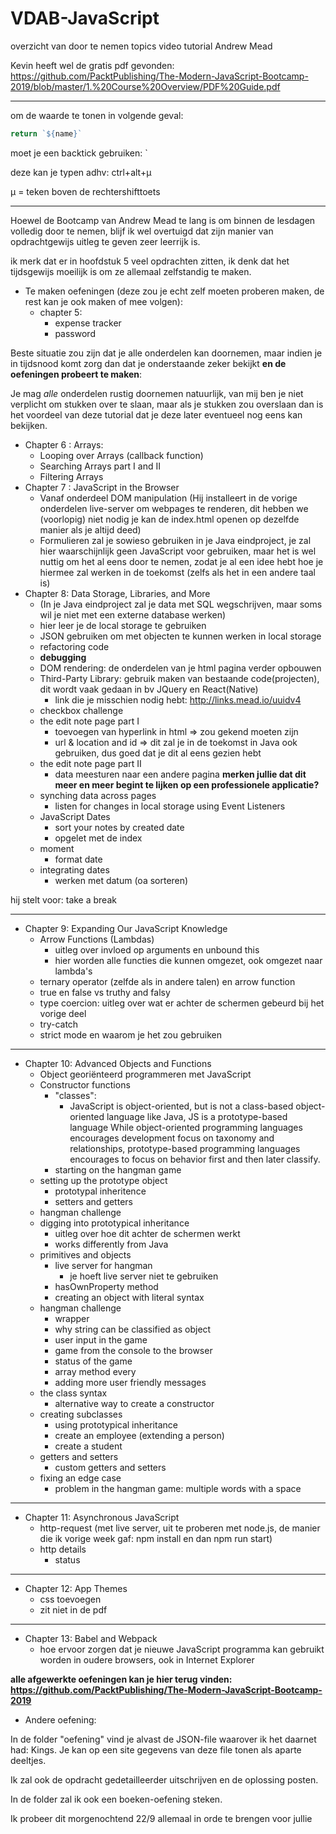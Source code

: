 # VDAB-JavaScript
overzicht van door te nemen topics video tutorial Andrew Mead


Kevin heeft wel de gratis pdf gevonden:
https://github.com/PacktPublishing/The-Modern-JavaScript-Bootcamp-2019/blob/master/1.%20Course%20Overview/PDF%20Guide.pdf 

---
om de waarde te tonen in volgende geval:
```javascript    
return `${name}`
```
moet je een backtick gebruiken: `

deze kan je typen adhv: ctrl+alt+µ

µ = teken boven de rechtershifttoets

---

Hoewel de Bootcamp van Andrew Mead te lang is om binnen de lesdagen volledig door te nemen, 
blijf ik wel overtuigd dat zijn manier van opdrachtgewijs  uitleg te geven zeer leerrijk is.

ik merk dat er in hoofdstuk 5 veel opdrachten zitten, 
ik denk dat het tijdsgewijs moeilijk is om ze allemaal zelfstandig te maken.

-	Te maken oefeningen (deze zou je echt zelf moeten proberen maken, de rest kan je ook maken of mee volgen):
    -	chapter 5: 
        -	expense tracker 
        -	password

Beste situatie zou zijn dat je alle onderdelen kan doornemen, 
maar indien je in tijdsnood komt zorg dan dat je onderstaande zeker bekijkt **en de oefeningen probeert te maken**:

Je mag *alle* onderdelen rustig doornemen natuurlijk, van mij ben je niet verplicht om stukken over te slaan, 
maar als je stukken zou overslaan dan is het voordeel van deze tutorial dat je deze later eventueel nog eens kan bekijken.

-	Chapter 6 : Arrays: 
    -	Looping over Arrays (callback function)
    -	Searching Arrays part I and II
    -	Filtering Arrays
-	Chapter 7 : JavaScript in the Browser
    -	Vanaf onderdeel DOM manipulation (Hij installeert in de vorige onderdelen live-server om webpages te renderen, 
    dit hebben we (voorlopig) niet nodig je kan de index.html openen op dezelfde manier als je altijd deed)
    - Formulieren zal je sowieso gebruiken in je Java eindproject, 
    je zal hier waarschijnlijk geen JavaScript voor gebruiken, maar het is wel nuttig om het al eens door te nemen, 
    zodat je al een idee hebt hoe je hiermee zal werken in de toekomst (zelfs als het in een andere taal is)
-   Chapter 8: Data Storage, Libraries, and More
    - (In je Java eindproject zal je data met SQL wegschrijven, maar soms wil je niet met een externe database werken)
    - hier leer je de local storage te gebruiken
    - JSON gebruiken om met objecten te kunnen werken in local storage 
    - refactoring code
    - **debugging**
    - DOM rendering: de onderdelen van je html pagina verder opbouwen 
    - Third-Party Library: gebruik maken van bestaande code(projecten), dit wordt vaak gedaan in bv JQuery en React(Native)
        - link die je misschien nodig hebt: http://links.mead.io/uuidv4
    - checkbox challenge
    - the edit note page part I 
        - toevoegen van hyperlink in html => zou gekend moeten zijn
        - url & location and id => dit zal je in de toekomst in Java ook gebruiken, dus goed dat je dit al eens gezien hebt
    - the edit note page part II    
        - data meesturen naar een andere pagina
    **merken jullie dat dit meer en meer begint te lijken op een professionele applicatie?**    
    - synching data across pages
        - listen for changes in local storage using Event Listeners
    - JavaScript Dates
        - sort your notes by created date
        - opgelet met de index
    - moment
        - format date
    - integrating dates
        - werken met datum (oa sorteren)    

hij stelt voor: take a break

---

-   Chapter 9: Expanding Our JavaScript Knowledge
     - Arrow Functions (Lambdas) 
        - uitleg over invloed op arguments en unbound this
        - hier worden alle functies die kunnen omgezet, ook omgezet naar lambda's
     - ternary operator (zelfde als in andere talen)   en arrow function
     - true en false vs truthy and falsy   
     - type coercion: uitleg over wat er achter de schermen gebeurd bij het vorige deel
     - try-catch
     - strict mode en waarom je het zou gebruiken  

---

-   Chapter 10: Advanced Objects and Functions
    - Object georiënteerd programmeren met JavaScript
    - Constructor functions
        - "classes": 
            - JavaScript is object-oriented, but is not a class-based object-oriented language like Java, 
            JS is a prototype-based language
            While object-oriented programming languages encourages development focus on taxonomy and relationships, 
            prototype-based programming languages encourages to focus on behavior first and then later classify.
        - starting on the hangman game   
    -  setting up the prototype object
        - prototypal inheritence
        - setters and getters
    - hangman challenge
    - digging into prototypical inheritance
        - uitleg over hoe dit achter de schermen werkt
        - works differently from Java
    - primitives and objects
        - live server for hangman
            - je hoeft live server niet te gebruiken
        - hasOwnProperty method
        - creating an object with literal syntax    
    - hangman challenge
        - wrapper
        - why string can be classified as object
        - user input in the game
        - game from the console to the browser
        - status of the game
        - array method every
        - adding more user friendly messages
    - the class syntax
        - alternative way to create a constructor
    - creating subclasses
        - using prototypical inheritance
        - create an employee (extending a person)
        - create a student
    - getters and setters
        - custom getters and setters
    - fixing an edge case
        - problem in the hangman game: multiple words with a space

---


-   Chapter 11: Asynchronous JavaScript
    - http-request (met live server, uit te proberen met node.js, de manier die ik vorige week gaf: 
     npm install en dan npm run start)
    - http details
        - status

---

-   Chapter 12: App Themes
    - css toevoegen
    - zit niet in de pdf 

---

-   Chapter 13: Babel and Webpack
    - hoe ervoor zorgen dat je nieuwe JavaScript programma kan gebruikt worden in oudere browsers, ook in Internet Explorer



**alle afgewerkte oefeningen kan je hier terug vinden:**
**https://github.com/PacktPublishing/The-Modern-JavaScript-Bootcamp-2019**

- Andere oefening:

In de folder "oefening" vind je alvast de JSON-file waarover ik het daarnet had: Kings.
Je kan op een site gegevens van deze file tonen als aparte deeltjes.

Ik zal ook de opdracht gedetailleerder uitschrijven en de oplossing posten.

In de folder zal ik ook een boeken-oefening steken.

Ik probeer dit morgenochtend 22/9 allemaal in orde te brengen voor jullie

